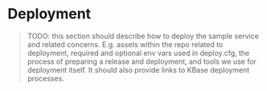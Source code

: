 # Deployment

> TODO: this section should describe how to deploy the sample service and related concerns. E.g. assets within the repo related to deployment, required and optional env vars used in deploy.cfg, the process of preparing a release and deployment, and tools we use for deployment itself. It should also provide links to KBase deployment processes.
> 